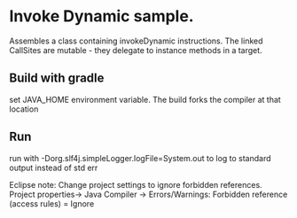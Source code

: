 # Invoke Dynamic sample. 
Assembles a class containing invokeDynamic instructions. The linked CallSites are mutable - they delegate to instance methods in a
target.  

## Build with gradle
set JAVA_HOME environment variable. The build forks the compiler at that location

## Run
run with -Dorg.slf4j.simpleLogger.logFile=System.out to log to standard output instead of std err

Eclipse note: 
Change project settings to ignore forbidden references.
Project properties-> Java Compiler -> Errors/Warnings: Forbidden reference (access rules) = Ignore

